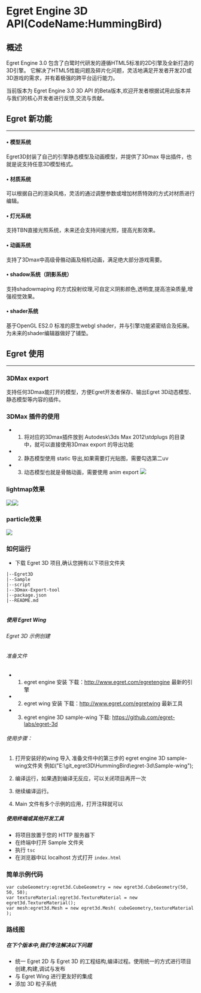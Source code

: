 # Egret Engine 3D API(CodeName:HummingBird)

## 概述

Egret Engine 3.0 包含了白鹭时代研发的遵循HTML5标准的2D引擎及全新打造的3D引擎。
它解决了HTML5性能问题及碎片化问题，灵活地满足开发者开发2D或3D游戏的需求，并有着极强的跨平台运行能力。

当前版本为 Egret Engine 3.0 3D API 的Beta版本,欢迎开发者根据试用此版本并与我们的核心开发者进行反馈,交流与贡献。

## Egret  新功能
----
#### •    模型系统
Egret3D封装了自己的引擎静态模型及动画模型，并提供了3Dmax 导出插件，也就是说支持任意3D模型格式。

#### •    材质系统
可以根据自己的渲染风格，灵活的通过调整参数或增加材质特效的方式对材质进行编辑。

#### •    灯光系统
支持TBN直接光照系统，未来还会支持间接光照，提高光影效果。

#### •    动画系统
支持了3Dmax中高级骨骼动画及相机动画，满足绝大部分游戏需要。

#### •    shadow系统（阴影系统）
支持shadowmaping 的方式投射纹理,可自定义阴影颜色,透明度,提高渲染质量,增强视觉效果。

#### •    shader系统
基于OpenGL ES2.0 标准的原生webgl shader，并与引擎功能紧密结合及拓展。为未来的shader编辑器做好了铺垫。

## Egret  使用
----

### 3DMax export
支持任何3Dmax能打开的模型，方便Egret开发者保存、输出Egret 3D动态模型、静态模型等内容的插件。
### 3DMax 插件的使用
* 1.	将对应的3Dmax插件放到 Autodesk\3ds Max 2012\stdplugs 的目录中，就可以直接使用3Dmax export 的导出功能
* 2.	静态模型使用 static 导出,如果需要灯光贴图，需要勾选第二uv
* 3.	动态模型也就是骨骼动画，需要使用 anim export
 ![](http://sedn.egret.com/asset/20151224/567b9e15dffc1.png)
### lightmap效果
![](http://sedn.egret.com/asset/20151224/567b9a64e27b5.png)![](http://sedn.egret.com/asset/20151224/567b9a65123e0.png)
### particle效果
![](http://sedn.egret.com/asset/20151224/567b9a65439fa.png)


### 如何运行

* 下载 Egret 3D 项目,确认您拥有以下项目文件夹

```
|--Egret3D
|--Sample
|--script
|--3Dmax-Export-tool
|--package.json
|--README.md


```

##### 使用 Egret Wing
###### Egret 3D 示例创建

###### 准备文件
* 1.	egret engine 安装 下载：http://www.egret.com/egretengine 最新的引擎
* 2.	egret wing 安装 下载：http://www.egret.com/egretwing 最新工具
* 3.	egret engine 3D sample-wing 下载: https://github.com/egret-labs/egret-3d

###### 使用步骤：
1.	打开安装好的wing 导入 准备文件中的第三步的 egret engine 3D  sample-wing文件夹 例如("E:\git_egret3D\HummingBird\egret-3d\Sample-wing");
 
2.	编译运行，如果遇到编译无反应，可以关闭项目再开一次
3.	继续编译运行。
4.	Main 文件有多个示例的应用，打开注释就可以


##### 使用终端或其他开发工具


* 将项目放置于您的 HTTP 服务器下
* 在终端中打开 Sample 文件夹
* 执行 ``` tsc ```
* 在浏览器中以 localhost 方式打开 ``` index.html ```



### 简单示例代码

```
var cubeGeometry:egret3d.CubeGeometry = new egret3d.CubeGeometry(50, 50, 50);
var textureMaterial:egret3d.TextureMaterial = new egret3d.TextureMaterial();
var mesh:egret3d.Mesh = new egret3d.Mesh( cubeGeometry,textureMaterial );

```


### 路线图

##### 在下个版本中,我们专注解决以下问题

* 统一 Egret 2D 与 Egret 3D 的工程结构,编译过程。使用统一的方式进行项目创建,构建,调试与发布
* 与 Egret Wing 进行更友好的集成
* 添加 3D 粒子系统
